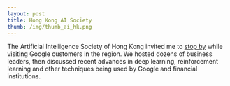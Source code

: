 ```yaml
---
layout: post
title: Hong Kong AI Society 
thumb: /img/thumb_ai_hk.png
---
```


The Artificial Intelligence Society of Hong Kong invited me to
[stop by](https://www.amcham.org.hk/news/the-future-of-ai-in-business) while visiting Google
customers in the region.  We hosted dozens of business leaders, then discussed recent
advances in deep learning, reinforcement learning and other techniques being used by
Google and financial institutions. 
